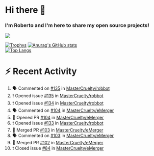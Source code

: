 # Hi there 👋
### I'm Roberto and I'm here to share my open source projects!

<img src="https://komarev.com/ghpvc/?username=mastercruelty&label=Profile views&color=0e75b6"><br>

[![Trophys](https://github-profile-trophy.vercel.app/?username=mastercruelty)](https://github.com/ryo-ma/github-profile-trophy)
[![Anurag's GitHub stats](https://github-readme-stats.vercel.app/api?username=mastercruelty&show_icons=true&theme=tokyonight)](https://github.com/anuraghazra/github-readme-stats)<br>
[![Top Langs](https://github-readme-stats.vercel.app/api/top-langs/?username=mastercruelty&langs_count=10&hide=jupyter%20notebook&exclude_repo=Alarm-project&langs_count=6&layout=compact&theme=tokyonight)](https://github.com/anuraghazra/github-readme-stats)

# :zap: Recent Activity
<!--START_SECTION:activity-->
1. 🗣 Commented on [#135](https://github.com/MasterCruelty/robbot/issues/135) in [MasterCruelty/robbot](https://github.com/MasterCruelty/robbot)
2. ❗️ Opened issue [#135](https://github.com/MasterCruelty/robbot/issues/135) in [MasterCruelty/robbot](https://github.com/MasterCruelty/robbot)
3. ❗️ Opened issue [#134](https://github.com/MasterCruelty/robbot/issues/134) in [MasterCruelty/robbot](https://github.com/MasterCruelty/robbot)
4. 🗣 Commented on [#104](https://github.com/MasterCruelty/eMerger/issues/104) in [MasterCruelty/eMerger](https://github.com/MasterCruelty/eMerger)
5. 💪 Opened PR [#104](https://github.com/MasterCruelty/eMerger/pull/104) in [MasterCruelty/eMerger](https://github.com/MasterCruelty/eMerger)
6. ❗️ Opened issue [#133](https://github.com/MasterCruelty/robbot/issues/133) in [MasterCruelty/robbot](https://github.com/MasterCruelty/robbot)
7. 🎉 Merged PR [#103](https://github.com/MasterCruelty/eMerger/pull/103) in [MasterCruelty/eMerger](https://github.com/MasterCruelty/eMerger)
8. 🗣 Commented on [#103](https://github.com/MasterCruelty/eMerger/issues/103) in [MasterCruelty/eMerger](https://github.com/MasterCruelty/eMerger)
9. 🎉 Merged PR [#102](https://github.com/MasterCruelty/eMerger/pull/102) in [MasterCruelty/eMerger](https://github.com/MasterCruelty/eMerger)
10. ❗️ Closed issue [#84](https://github.com/MasterCruelty/eMerger/issues/84) in [MasterCruelty/eMerger](https://github.com/MasterCruelty/eMerger)
<!--END_SECTION:activity-->
